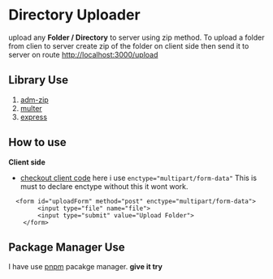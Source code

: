 # Directory Uploader

upload any **Folder / Directory** to server using zip method. To upload a folder from clien to server create zip of the folder on client side then send it to server on route [http://localhost:3000/upload](http://localhost:3000/upload)

## Library Use

1. [adm-zip](https://www.npmjs.com/package/adm-zip)
2. [multer](https://www.npmjs.com/package/multer)
3. [express](https://www.npmjs.com/package/express)

## How to use

**Client side**

- [checkout client code](https://github.com/arunsingh28/Directory-Uploader/blob/master/client.html) 
here i use `enctype="multipart/form-data"` This is must to declare enctype without this it wont work.
```
  <form id="uploadForm" method="post" enctype="multipart/form-data">
        <input type="file" name="file">
        <input type="submit" value="Upload Folder">
    </form>
```


## Package Manager Use

I have use [pnpm](https://pnpm.io/) pacakge manager. **give it try**